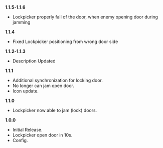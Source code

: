 **1.1.5-1.1.6**
- Lockpicker properly fall of the door, when enemy opening door during jamming

**1.1.4**
- Fixed Lockpicker positioning from wrong door side

**1.1.2-1.1.3**
- Description Updated

**1.1.1**
- Additional synchronization for locking door.
- No longer can jam open door.
- Icon update.

**1.1.0**
- Lockpicker now able to jam (lock) doors.

**1.0.0**
- Initial Release.
- Lockpicker open door in 10s.
- Config.